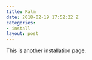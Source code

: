 ```yaml
---
title: Palm
date: 2018-02-19 17:52:22 Z
categories:
- install
layout: post
---
```


This is another installation page.

